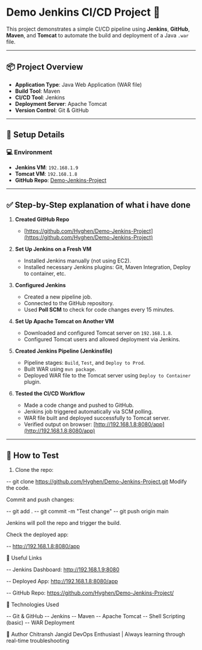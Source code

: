 # Demo Jenkins CI/CD Project 🚀

This project demonstrates a simple CI/CD pipeline using **Jenkins**, **GitHub**, **Maven**, and **Tomcat** to automate the build and deployment of a Java `.war` file.

---

## 📦 Project Overview

- **Application Type**: Java Web Application (WAR file)
- **Build Tool**: Maven
- **CI/CD Tool**: Jenkins
- **Deployment Server**: Apache Tomcat
- **Version Control**: Git & GitHub

---

## 🔧 Setup Details

### 💻 Environment

- **Jenkins VM**: `192.168.1.9`
- **Tomcat VM**: `192.168.1.8`
- **GitHub Repo**: [Demo-Jenkins-Project](https://github.com/Hyghen/Demo-Jenkins-Project)

---

## ✅ Step-by-Step explanation of what i have done

1. **Created GitHub Repo**  
   - [https://github.com/Hyghen/Demo-Jenkins-Project](https://github.com/Hyghen/Demo-Jenkins-Project)

2. **Set Up Jenkins on a Fresh VM**  
   - Installed Jenkins manually (not using EC2).
   - Installed necessary Jenkins plugins: Git, Maven Integration, Deploy to container, etc.

3. **Configured Jenkins**  
   - Created a new pipeline job.
   - Connected to the GitHub repository.
   - Used **Poll SCM** to check for code changes every 15 minutes.

4. **Set Up Apache Tomcat on Another VM**  
   - Downloaded and configured Tomcat server on `192.168.1.8`.
   - Configured Tomcat users and allowed deployment via Jenkins.

5. **Created Jenkins Pipeline (Jenkinsfile)**  
   - Pipeline stages: `Build`, `Test`, and `Deploy to Prod`.
   - Built WAR using `mvn package`.
   - Deployed WAR file to the Tomcat server using `Deploy to Container` plugin.

6. **Tested the CI/CD Workflow**  
   - Made a code change and pushed to GitHub.
   - Jenkins job triggered automatically via SCM polling.
   - WAR file built and deployed successfully to Tomcat server.
   - Verified output on browser: [http://192.168.1.8:8080/app](http://192.168.1.8:8080/app)

---

## 🧪 How to Test

1. Clone the repo:

-- git clone https://github.com/Hyghen/Demo-Jenkins-Project.git
  Modify the code.

Commit and push changes:

-- git add .
-- git commit -m "Test change"
-- git push origin main
 
 Jenkins will poll the repo and trigger the build.


Check the deployed app:

-- http://192.168.1.8:8080/app

🔗 Useful Links

-- Jenkins Dashboard: http://192.168.1.9:8080

-- Deployed App: http://192.168.1.8:8080/app

-- GitHub Repo: https://github.com/Hyghen/Demo-Jenkins-Project/

📌 Technologies Used

-- Git & GitHub
-- Jenkins
-- Maven
-- Apache Tomcat
-- Shell Scripting (basic)
-- WAR Deployment

🙌 Author
Chitransh Jangid
DevOps Enthusiast | Always learning through real-time troubleshooting
